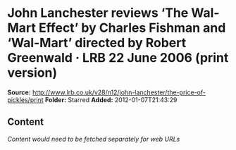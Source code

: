# John Lanchester reviews ‘The Wal-Mart Effect’ by Charles Fishman and ‘Wal-Mart’ directed by Robert Greenwald · LRB 22 June 2006 (print version)

**Source:** http://www.lrb.co.uk/v28/n12/john-lanchester/the-price-of-pickles/print
**Folder:** Starred
**Added:** 2012-01-07T21:43:29




## Content
*Content would need to be fetched separately for web URLs*
